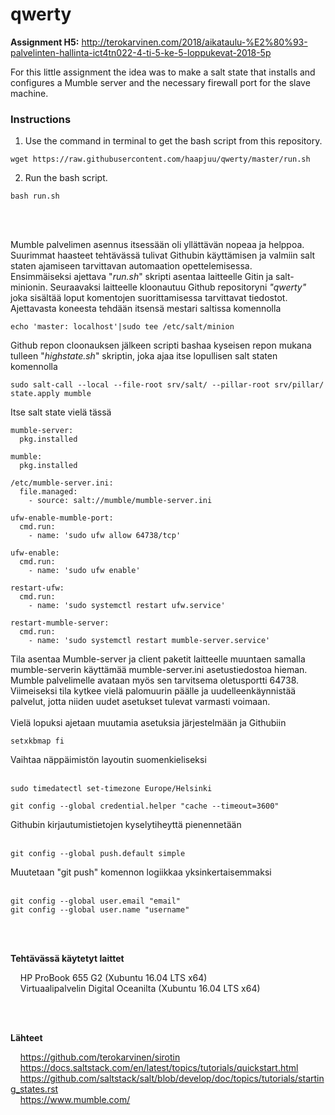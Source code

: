 # qwerty
**Assignment H5:** http://terokarvinen.com/2018/aikataulu-%E2%80%93-palvelinten-hallinta-ict4tn022-4-ti-5-ke-5-loppukevat-2018-5p


For this little assignment the idea was to make a salt state that installs and configures a Mumble server and the necessary firewall port for the slave machine.


### **Instructions**

1. Use the command in terminal to get the bash script from this repository.
```
wget https://raw.githubusercontent.com/haapjuu/qwerty/master/run.sh
```

2. Run the bash script.
```
bash run.sh
```

<br/>
<br/>

Mumble palvelimen asennus itsessään oli yllättävän nopeaa ja helppoa. Suurimmat haasteet tehtävässä tulivat Githubin käyttämisen ja valmiin salt staten ajamiseen tarvittavan automaation opettelemisessa.
<br/>
Ensimmäiseksi ajettava "_run.sh_" skripti asentaa laitteelle Gitin ja salt-minionin. Seuraavaksi laitteelle kloonautuu Github repositoryni _"qwerty"_ joka sisältää loput komentojen suorittamisessa tarvittavat tiedostot. Ajettavasta koneesta tehdään itsensä mestari saltissa komennolla
```
echo 'master: localhost'|sudo tee /etc/salt/minion
```
Github repon cloonauksen jälkeen scripti bashaa kyseisen repon mukana tulleen "_highstate.sh_" skriptin, joka ajaa itse lopullisen salt staten komennolla
```
sudo salt-call --local --file-root srv/salt/ --pillar-root srv/pillar/  state.apply mumble
```
Itse salt state vielä tässä
```
mumble-server:
  pkg.installed

mumble:
  pkg.installed

/etc/mumble-server.ini:
  file.managed:
    - source: salt://mumble/mumble-server.ini

ufw-enable-mumble-port:
  cmd.run:
    - name: 'sudo ufw allow 64738/tcp'

ufw-enable:
  cmd.run:
    - name: 'sudo ufw enable'

restart-ufw:
  cmd.run:
    - name: 'sudo systemctl restart ufw.service'

restart-mumble-server:
  cmd.run:
    - name: 'sudo systemctl restart mumble-server.service'
```
Tila asentaa Mumble-server ja client paketit laitteelle muuntaen samalla mumble-serverin käyttämää mumble-server.ini asetustiedostoa hieman. Mumble palvelimelle avataan myös sen tarvitsema oletusportti 64738. Viimeiseksi tila kytkee vielä palomuurin päälle ja uudelleenkäynnistää palvelut, jotta niiden uudet asetukset tulevat varmasti voimaan.
<br/>
<br/>
Vielä lopuksi ajetaan muutamia asetuksia järjestelmään ja Githubiin
```
setxkbmap fi
```
Vaihtaa näppäimistön layoutin suomenkieliseksi
<br/>
<br/>
```
sudo timedatectl set-timezone Europe/Helsinki
```
```
git config --global credential.helper "cache --timeout=3600"
```
Githubin kirjautumistietojen kyselytiheyttä pienennetään
<br/>
<br/>
```
git config --global push.default simple
```
Muutetaan "git push" komennon logiikkaa yksinkertaisemmaksi
<br/>
<br/>
```
git config --global user.email "email"
git config --global user.name "username"
```
<br/>
<br/>

**Tehtävässä käytetyt laittet**

&nbsp;&nbsp;&nbsp;&nbsp;HP ProBook 655 G2 (Xubuntu 16.04 LTS x64)<br/>
&nbsp;&nbsp;&nbsp;&nbsp;Virtuaalipalvelin Digital Oceanilta (Xubuntu 16.04 LTS x64)

<br/>
<br/>

**Lähteet**

&nbsp;&nbsp;&nbsp;&nbsp;https://github.com/terokarvinen/sirotin<br/>
&nbsp;&nbsp;&nbsp;&nbsp;https://docs.saltstack.com/en/latest/topics/tutorials/quickstart.html<br/>
&nbsp;&nbsp;&nbsp;&nbsp;https://github.com/saltstack/salt/blob/develop/doc/topics/tutorials/starting_states.rst<br/>
&nbsp;&nbsp;&nbsp;&nbsp;https://www.mumble.com/<br/>

